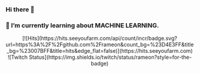 ### Hi there 👋
### 🌱 I’m currently learning about MACHINE LEARNING.

<div align=center>
[![Hits](https://hits.seeyoufarm.com/api/count/incr/badge.svg?url=https%3A%2F%2Fgithub.com%2Frameon&count_bg=%23D4E3FF&title_bg=%23007BFF&title=hits&edge_flat=false)](https://hits.seeyoufarm.com)
</div>
<div align=center>
![Twitch Status](https://img.shields.io/twitch/status/rameon?style=for-the-badge)
</div>

<!--
**Rameon/Rameon** is a ✨ _special_ ✨ repository because its `README.md` (this file) appears on your GitHub profile.

Here are some ideas to get you started:

- 🔭 I’m currently working on ...
- 🌱 I’m currently learning ...
- 👯 I’m looking to collaborate on ...
- 🤔 I’m looking for help with ...
- 💬 Ask me about ...
- 📫 How to reach me: ...
- 😄 Pronouns: ...
- ⚡ Fun fact: ...
-->
